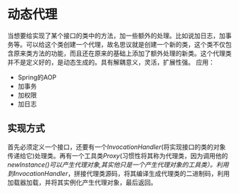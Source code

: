 # 动态代理

当想要给实现了某个接口的类中的方法，加一些额外的处理。比如说加日志，加事务等。可以给这个类创建一个代理，故名思议就是创建一个新的类，这个类不仅包含原来类方法的功能，而且还在原来的基础上添加了额外处理的新类。这个代理类并不是定义好的，是动态生成的。具有解耦意义，灵活，扩展性强。
应用：
* Spring的AOP
* 加事务
* 加权限
* 加日志

## 实现方式
首先必须定义一个接口，还要有一个*InvocationHandler*(将实现接口的类的对象传递给它)处理类。再有一个工具类*Proxy*(习惯性将其称为代理类，因为调用他的*newInstance()*可以产生代理对象,其实他只是一个产生代理对象的工具类）。利用到*InvocationHandler*，拼接代理类源码，将其编译生成代理类的二进制码，利用加载器加载，并将其实例化产生代理对象，最后返回。